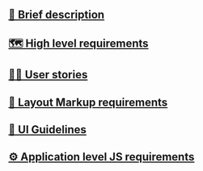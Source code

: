 ## [🎯 Brief description](requirements/brief.md)
## [🗺️ High level requirements](requirements/high-level)
## [🧑‍💻 User stories](requirements/user-stories)
## [🧱 Layout Markup requirements](requirements/layout-markup)
## [🎨 UI Guidelines](requirements/ui-guidelines)
## [⚙️ Application level JS requirements](requirements/app-level)
